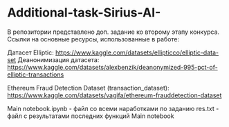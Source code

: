 # Additional-task-Sirius-AI-

В репозитории представлено доп. задание ко второму этапу конкурса. Ссылки на основные ресурсы, использованные в работе:

Датасет Elliptic:
https://www.kaggle.com/datasets/ellipticco/elliptic-data-set
Деанонимизация датасета:
https://www.kaggle.com/datasets/alexbenzik/deanonymized-995-pct-of-elliptic-transactions

Ethereum Fraud Detection Dataset (transaction_dataset):
https://www.kaggle.com/datasets/vagifa/ethereum-frauddetection-dataset

Main notebook.ipynb - файл со всеми наработками по заданию
res.txt - файл с результатами последних функций Main notebook
